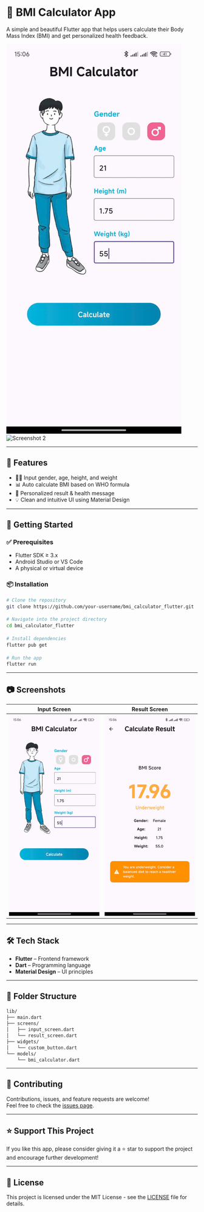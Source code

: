# 🧮 BMI Calculator App

A simple and beautiful Flutter app that helps users calculate their Body Mass Index (BMI) and get personalized health feedback.

![Screenshot 1](assets/images/input_bmi.jpg)
![Screenshot 2](assets/images/result_bmo.jpg)

---

## 📱 Features

- 🧑‍⚕️ Input gender, age, height, and weight
- 📊 Auto calculate BMI based on WHO formula
- 🧠 Personalized result & health message
- 💡 Clean and intuitive UI using Material Design

---

## 🚀 Getting Started

### ✅ Prerequisites

- Flutter SDK ≥ 3.x
- Android Studio or VS Code
- A physical or virtual device

### 📦 Installation

```bash
# Clone the repository
git clone https://github.com/your-username/bmi_calculator_flutter.git

# Navigate into the project directory
cd bmi_calculator_flutter

# Install dependencies
flutter pub get

# Run the app
flutter run
```

---

## 📷 Screenshots

| Input Screen                    | Result Screen                           |
|---------------------------------|-----------------------------------------|
| ![Input](assets/images/input_bmi.jpg) | ![Result](assets/images/result_bmi.jpg) |

---

## 🛠 Tech Stack

- **Flutter** – Frontend framework
- **Dart** – Programming language
- **Material Design** – UI principles

---

## 📂 Folder Structure

```
lib/
├── main.dart
├── screens/
│   ├── input_screen.dart
│   └── result_screen.dart
├── widgets/
│   └── custom_button.dart
└── models/
    └── bmi_calculator.dart
```

---

## 🤝 Contributing

Contributions, issues, and feature requests are welcome!  
Feel free to check the [issues page](https://github.com/your-username/bmi_calculator_flutter/issues).

---

## ⭐ Support This Project

If you like this app, please consider giving it a ⭐ star to support the project and encourage further development!

---

## 📃 License

This project is licensed under the MIT License - see the [LICENSE](LICENSE) file for details.
